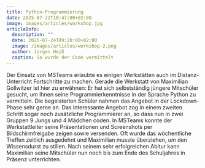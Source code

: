 ```yaml
---
title: Python-Programmierung
date: 2025-07-22T10:47:00+02:00
image: images/articles/workshop.jpg
articleInfo:
  description: ""
  date: 2025-07-24T09:28:00+02:00
  image: /images/articles/workshop-2.png
  author: Jürgen Heiß
  caption: So wurde der Code vermittelt
---
```


Der Einsatz von MSTeams erlaubte es einigen Werkstätten auch im Distanz-Unterricht Fortschritte zu machen. Gerade die Werkstatt von Maximilian Gollwitzer ist hier zu erwähnen: Er hat sich selbstständig jüngere Mitschüler gesucht, um Ihnen seine Programmierkenntnisse in der Sprache Python zu vermitteln. Die begeisterten Schüler nahmen das Angebot in der Lockdown-Phase sehr gerne an. Das interessante Angebot zog in einem zweiten Schritt sogar noch zusätzliche Programmierer an, so dass nun in zwei Gruppen 9 Jungs und 4 Mädchen coden. In MSTeams konnte der Werkstattleiter seine Präsentationen und Screenshots per Bildschirmfreigabe zeigen sowie versenden. Oft wurde das wöchentliche Treffen zeitlich ausgedehnt und Maximilian musste überziehen, um den Wissensdurst zu stillen. Nach seinem sehr erfolgreichen Abitur kann Maximilian seine Mitschüler nun noch bis zum Ende des Schuljahres in Präsenz unterrichten.
